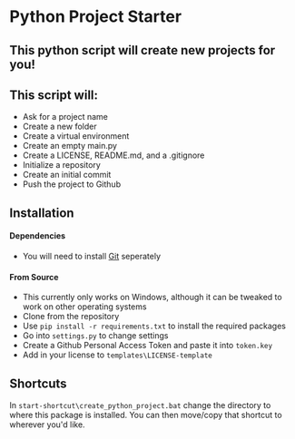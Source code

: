 # Python Project Starter
## This python script will create new projects for you!
## This script will:
* Ask for a project name
* Create a new folder
* Create a virtual environment
* Create an empty main.py
* Create a LICENSE, README.md, and a .gitignore
* Initialize a repository
* Create an initial commit
* Push the project to Github
## Installation
#### Dependencies
* You will need to install [Git](https://git-scm.com/downloads) seperately
#### From Source
* This currently only works on Windows, although it can be tweaked to work on other operating systems
* Clone from the repository
* Use `pip install -r requirements.txt` to install the required packages
* Go into `settings.py` to change settings
* Create a Github Personal Access Token and paste it into `token.key`
* Add in your license to `templates\LICENSE-template`
## Shortcuts
In `start-shortcut\create_python_project.bat` change the directory to where this package is installed. You can then move/copy that shortcut to wherever you'd like.
